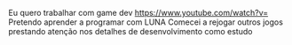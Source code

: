 Eu quero trabalhar com game dev
https://www.youtube.com/watch?v=
Pretendo aprender a programar com LUNA 
Comecei a rejogar outros jogos prestando atenção nos detalhes de desenvolvimento como estudo
